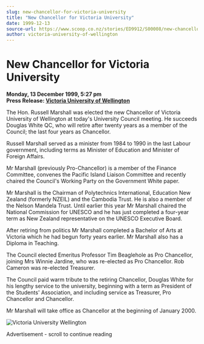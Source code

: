 ```yaml
---
slug: new-chancellor-for-victoria-university
title: "New Chancellor for Victoria University"
date: 1999-12-13
source-url: https://www.scoop.co.nz/stories/ED9912/S00008/new-chancellor-for-victoria-university.htm
author: victoria-university-of-wellington
---
```

New Chancellor for Victoria University
======================================

**Monday, 13 December 1999, 5:27 pm**  
**Press Release: [Victoria University of Wellington](https://info.scoop.co.nz/Victoria_University_of_Wellington)**

The Hon. Russell Marshall was elected the new Chancellor of Victoria University of Wellington at today's University Council meeting. He succeeds Douglas White QC, who will retire after twenty years as a member of the Council; the last four years as Chancellor.

Russell Marshall served as a minister from 1984 to 1990 in the last Labour government, including terms as Minister of Education and Minister of Foreign Affairs.

Mr Marshall (previously Pro-Chancellor) is a member of the Finance Committee, convenes the Pacific Island Liaison Committee and recently chaired the Council's Working Party on the Government White paper.

Mr Marshall is the Chairman of Polytechnics International, Education New Zealand (formerly NZEIL) and the Cambodia Trust. He is also a member of the Nelson Mandela Trust. Until earlier this year Mr Marshall chaired the National Commission for UNESCO and he has just completed a four-year term as New Zealand representative on the UNESCO Executive Board.

After retiring from politics Mr Marshall completed a Bachelor of Arts at Victoria which he had begun forty years earlier. Mr Marshall also has a Diploma in Teaching.

The Council elected Emeritus Professor Tim Beaglehole as Pro Chancellor, joining Mrs Winnie Jardine, who was re-elected as Pro Chancellor. Rob Cameron was re-elected Treasurer.

The Council paid warm tribute to the retiring Chancellor, Douglas White for his lengthy service to the university, beginning with a term as President of the Students' Association, and including service as Treasurer, Pro Chancellor and Chancellor.

Mr Marshall will take office as Chancellor at the beginning of January 2000.

  
![Victoria University Wellington](http://www.vuw.ac.nz/home/iconlibrary/logob.gif)  

Advertisement - scroll to continue reading



